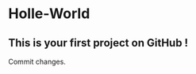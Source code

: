 # Holle-World
This is your first project on GitHub !
-------------------------------------------
Commit changes.
